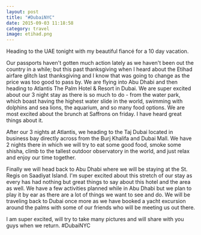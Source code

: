 ```yaml
---
layout: post
title: "#DubaiNYC"
date: 2015-09-03 11:18:58
category: travel
image: etihad.png
---
```

Heading to the UAE tonight with my beautiful fiancé for a 10 day vacation.

Our passports haven't gotten much action lately as we haven't been out the country in a while; but this past thanksgiving when I heard about the Etihad airfare glitch last thanksgiving and I know that was going to change as the price was too good to pass by.  We are flying into Abu Dhabi and then heading to Atlantis The Palm Hotel &amp; Resort in Dubai.  We are super excited about our 3 night stay as there is so much to do - from the water park, which boast having the highest water slide in the world, swimming with dolphins and sea lions, the aquarium, and so many food options.  We are most excited about the brunch at Saffrons on friday.  I have heard great things about it.

After our 3 nights at Atlantis, we heading to the Taj Dubai located in business bay directly across from the Burj Khalifa and Dubai Mall.  We have 2 nights there in which we will try to eat some good food, smoke some shisha, climb to the tallest outdoor observatory in the world, and just relax and enjoy our time together.

Finally we will head back to Abu Dhabi where we will be staying at the St. Regis on Saadiyat Island.  I'm super excited about this stretch of our stay as every has had nothing but great things to say about this hotel and the area as well.  We have a few activities planned while in Abu Dhabi but we plan to play it by ear as there are a lot of things we want to see and do.  We will be traveling back to Dubai once more as we have booked a yacht excursion around the palms with some of our friends who will be meeting us out there.

I am super excited, will try to take many pictures and will share with you guys when we return. #DubaiNYC